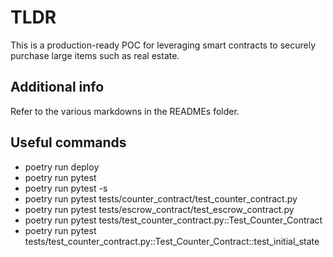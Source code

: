 # TLDR

This is a production-ready POC for leveraging smart contracts to securely purchase large items such as real estate.

## Additional info

Refer to the various markdowns in the READMEs folder.

## Useful commands

- poetry run deploy
- poetry run pytest <!-- test WITHOUT console output -->
- poetry run pytest -s <!-- test with console output -->
- poetry run pytest tests/counter_contract/test_counter_contract.py
- poetry run pytest tests/escrow_contract/test_escrow_contract.py
- poetry run pytest tests/test_counter_contract.py::Test_Counter_Contract
- poetry run pytest tests/test_counter_contract.py::Test_Counter_Contract::test_initial_state
